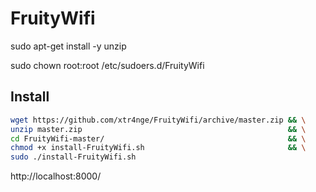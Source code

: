 FruityWifi
==========

  sudo apt-get install -y unzip

  sudo chown root:root /etc/sudoers.d/FruityWifi

## Install

```bash
wget https://github.com/xtr4nge/FruityWifi/archive/master.zip && \
unzip master.zip                                              && \
cd FruityWifi-master/                                         && \
chmod +x install-FruityWifi.sh                                && \
sudo ./install-FruityWifi.sh
```

http://localhost:8000/
